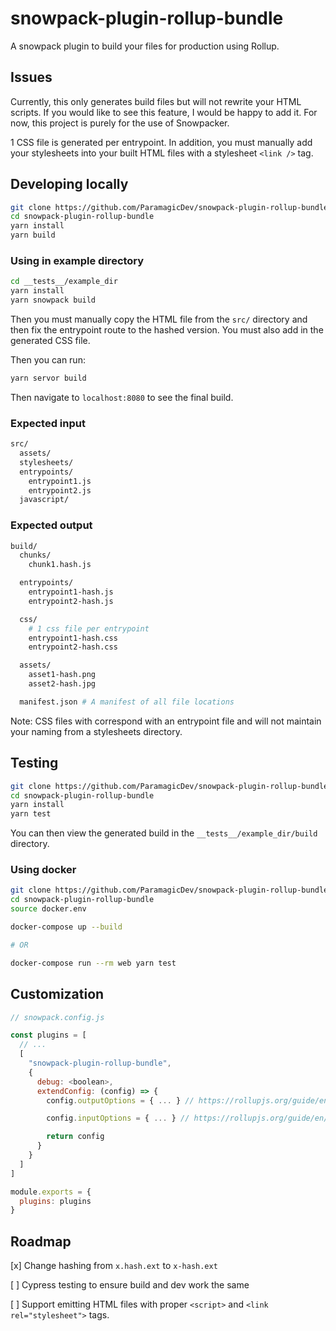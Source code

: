 # snowpack-plugin-rollup-bundle

A snowpack plugin to build your files for production using Rollup.

## Issues

Currently, this only generates build files but will not rewrite your
HTML scripts. If you would like to see this feature, I would be happy to
add it. For now, this project is purely for the use of Snowpacker.

1 CSS file is generated per entrypoint. In addition, you must manually
add your stylesheets into your built HTML files with a stylesheet `<link />` tag.

## Developing locally

```bash
git clone https://github.com/ParamagicDev/snowpack-plugin-rollup-bundle
cd snowpack-plugin-rollup-bundle
yarn install
yarn build
```

### Using in example directory

```bash
cd __tests__/example_dir
yarn install
yarn snowpack build
```

Then you must manually copy the HTML file from the `src/` directory
and then fix the entrypoint route to the hashed version. You must
also add in the generated CSS file.

Then you can run:

```bash
yarn servor build
```

Then navigate to `localhost:8080` to see the final build.

### Expected input

```bash
src/
  assets/
  stylesheets/
  entrypoints/
    entrypoint1.js
    entrypoint2.js
  javascript/
```

### Expected output

```bash
build/
  chunks/
    chunk1.hash.js

  entrypoints/
    entrypoint1-hash.js
    entrypoint2-hash.js

  css/
    # 1 css file per entrypoint
    entrypoint1-hash.css
    entrypoint2-hash.css

  assets/
    asset1-hash.png
    asset2-hash.jpg

  manifest.json # A manifest of all file locations
```

Note: CSS files with correspond with an entrypoint file and will not
maintain your naming from a stylesheets directory.

## Testing

```bash
git clone https://github.com/ParamagicDev/snowpack-plugin-rollup-bundle/tree/development/
cd snowpack-plugin-rollup-bundle
yarn install
yarn test
```

You can then view the generated build in the `__tests__/example_dir/build` directory.

### Using docker

```bash
git clone https://github.com/ParamagicDev/snowpack-plugin-rollup-bundle/tree/development/
cd snowpack-plugin-rollup-bundle
source docker.env

docker-compose up --build

# OR

docker-compose run --rm web yarn test
```

## Customization

```js
// snowpack.config.js

const plugins = [
  // ...
  [
    "snowpack-plugin-rollup-bundle",
    {
      debug: <boolean>,
      extendConfig: (config) => {
        config.outputOptions = { ... } // https://rollupjs.org/guide/en/#outputoptions-object

        config.inputOptions = { ... } // https://rollupjs.org/guide/en/#outputoptions-object

        return config
      }
    }
  ]
]

module.exports = {
  plugins: plugins
}
```

## Roadmap

[x] Change hashing from `x.hash.ext` to `x-hash.ext`

[ ] Cypress testing to ensure build and dev work the same

[ ] Support emitting HTML files with proper `<script>` and `<link
rel="stylesheet">` tags.
